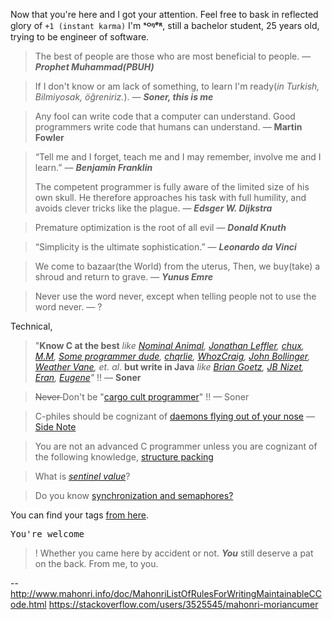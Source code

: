 Now that you're here and I got your attention. Feel free to bask in reflected glory of
`+1 (instant karma)` I'm **ˢᴼᵑᵉᴿ**, still a bachelor student, 25 years old, trying to be engineer of software.

> The best of people are those who are most beneficial to people.  ― ***Prophet Muhammad(PBUH)***

> If I don't know or am lack of something, to learn I'm ready(_in Turkish, Bilmiyosak, öğreniriz._).  ― ***Soner, this is me***

> Any fool can write code that a computer can understand. Good programmers write code that humans can understand. ―   **Martin Fowler**

> “Tell me and I forget, teach me and I may remember, involve me and I
> learn.” ― ***Benjamin Franklin***
> 
> The competent programmer is fully aware of the limited size of his own
> skull. He therefore approaches his task with full humility, and avoids
> clever tricks like the plague. — ***Edsger W. Dijkstra***

> Premature optimization is the root of all evil — ***Donald Knuth***

> “Simplicity is the ultimate sophistication.” — ***Leonardo da Vinci***

> We come to bazaar(the World) from the uterus,
>Then, we buy(take) a shroud and return to grave. — ***Yunus Emre***

> Never use the word never, except when telling people not to use the word never. — ?

Technical,
> "**Know C at the best** *like 
[Nominal Animal][1],
[Jonathan Leffler][2],
[chux][3],
[M.M][4],
[Some programmer dude][5],
[chqrlie][6],
[WhozCraig][7],
[John Bollinger][8],
[Weather Vane][9], et. al.*
**but write in Java** *like [Brian Goetz][10], [JB Nizet][11], [Eran][12], [Eugene][13]"* !! — **Soner**

> <s> Never </s> Don't be "[cargo cult programmer][14]" !! — Soner

> C-philes should be cognizant of [daemons flying out of your nose][15] — [Side Note][16]

> You are not an advanced C programmer unless you are cognizant of the following knowledge, [structure packing][18]

> What is *[sentinel value][19]*?

> Do you know [synchronization and semaphores?][20]

You can find your tags [from here][21].

<kbd>You're  welcome</kbd>

>! Whether you came here by accident or not. ***You*** still deserve a pat on the back. From me, to you. 


  [1]: https://stackoverflow.com/users/1475978/nominal-animal
  [2]: https://stackoverflow.com/users/15168/jonathan-leffler
  [3]: https://stackoverflow.com/users/2410359/chux
  [4]: https://stackoverflow.com/users/1505939/m-m
  [5]: https://stackoverflow.com/users/440558/some-programmer-dude
  [6]: https://stackoverflow.com/users/4593267/chqrlie
  [7]: https://stackoverflow.com/users/1322972/whozcraig
  [8]: https://stackoverflow.com/users/2402272/john-bollinger
  [9]: https://stackoverflow.com/users/4142924/weather-vane
  [10]: https://stackoverflow.com/users/3553087/brian-goetz
  [11]: https://stackoverflow.com/users/571407/jb-nizet
  [12]: https://stackoverflow.com/users/1221571/eran
  [13]: https://stackoverflow.com/users/1059372/eugene
  [14]: http://catb.org/jargon//html/C/cargo-cult-programming.html
  [15]: http://www.catb.org/jargon/html/N/nasal-demons.html
  [16]: https://stackoverflow.com/a/34536741/4990642
  [18]: http://www.catb.org/esr/structure-packing/
  [19]: https://en.wikipedia.org/wiki/Sentinel_value
  [20]: https://greenteapress.com/wp/semaphores/
  [21]: https://mango-is.com/tools/myTagOverflow/?utm_source=stackOverflow&utm_medium=stackapps-post&utm_campaign=myTagOverflow-beta-release
  
  
  
  
  
  
  
  
  -- http://www.mahonri.info/doc/MahonriListOfRulesForWritingMaintainableCCode.html
  https://stackoverflow.com/users/3525545/mahonri-moriancumer
